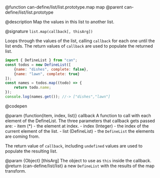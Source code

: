 @function can-define/list/list.prototype.map map
@parent can-define/list/list.prototype

@description Map the values in this list to another list.

@signature `list.map(callback[, thisArg])`

  Loops through the values of the list, calling `callback` for each one until the list
  ends.  The return values of `callback` are used to populate the returned list.

  ```js
  import { DefineList } from "can";
  const todos = new DefineList([
      {name: "dishes", complete: false},
      {name: "lawn", complete: true}
  ]);
  const names = todos.map((todo) => {
      return todo.name;
  });
  console.log(names.get()); //-> ["dishes","lawn"]
  ```
  @codepen

  @param {function(item, index, list)} callback A function to call with each element of the DefineList.
  The three parameters that callback gets passed are:
    - item (*) - the element at index.
    - index (Integer) - the index of the current element of the list.
    - list (DefineList) - the `DefineList` the elements are coming from.

  The return value of `callback`, including `undefined` values are used to populate the resulting list.

  @param {Object} [thisArg] The object to use as `this` inside the callback.
  @return {can-define/list/list} a new `DefineList` with the results of the map transform.
